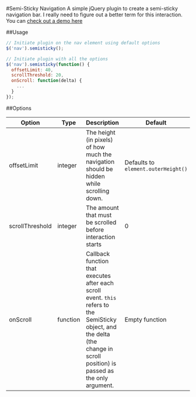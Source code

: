 #Semi-Sticky Navigation
A simple jQuery plugin to create a semi-sticky navigation bar. I really need to figure out a better term for this interaction. You can [check out a demo here](http://wosephjeber.github.io/semisticky)

##Usage

```javascript
// Initiate plugin on the nav element using default options
$('nav').semisticky();

// Initiate plugin with all the options
$('nav').semisticky(function() {
  offsetLimit: 40,
  scrollThreshold: 20,
  onScroll: function(delta) {
    ...
  }
});
```

##Options

Option | Type | Description | Default
-------|------|-------------|--------
offsetLimit | integer | The height (in pixels) of how much the navigation should be hidden while scrolling down. | Defaults to `element.outerHeight()`
scrollThreshold | integer | The amount that must be scrolled before interaction starts | 0
onScroll | function | Callback function that executes after each scroll event. `this` refers to the SemiSticky object, and the delta (the change in scroll position) is passed as the only argument. | Empty function
